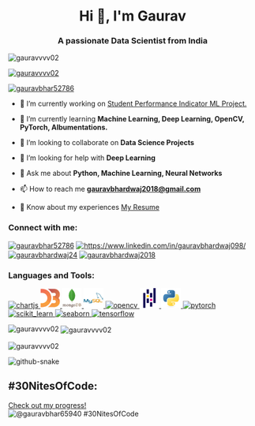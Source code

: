 <h1 align="center">Hi 👋, I'm Gaurav</h1>
<h3 align="center">A passionate Data Scientist from India</h3>

<p align="left"> <img src="https://komarev.com/ghpvc/?username=gauravvvv02&label=Profile%20views&color=0e75b6&style=flat" alt="gauravvvv02" /> </p>

<p align="left"> <a href="https://github.com/ryo-ma/github-profile-trophy"><img src="https://github-profile-trophy.vercel.app/?username=gauravvvv02" alt="gauravvvv02" /></a> </p>

<p align="left"> <a href="https://twitter.com/gauravbhar52786" target="blank"><img src="https://img.shields.io/twitter/follow/gauravbhar52786?logo=twitter&style=for-the-badge" alt="gauravbhar52786" /></a> </p>

- 🔭 I’m currently working on [Student Performance Indicator ML Project.](https://github.com/GAURAVVVV02/Student-Performance-Indicator-ML-Projectt)

- 🌱 I’m currently learning **Machine Learning, Deep Learning, OpenCV, PyTorch, Albumentations.**

- 👯 I’m looking to collaborate on **Data Science Projects**

- 🤝 I’m looking for help with **Deep Learning**

- 💬 Ask me about **Python, Machine Learning, Neural Networks**

- 📫 How to reach me **gauravbhardwaj2018@gmail.com**

- 📄 Know about my experiences [My Resume](https://drive.google.com/file/d/1y_Eee0N8Zjg-Njj6tE5U7gCdIEHUg1Sr/view?usp=sharing)

<h3 align="left">Connect with me:</h3>
<p align="left">
<a href="https://twitter.com/gauravbhar52786" target="blank"><img align="center" src="https://raw.githubusercontent.com/rahuldkjain/github-profile-readme-generator/master/src/images/icons/Social/twitter.svg" alt="gauravbhar52786" height="30" width="40" /></a>
<a href="https://www.linkedin.com/in/gauravbhardwaj098/" target="blank"><img align="center" src="https://raw.githubusercontent.com/rahuldkjain/github-profile-readme-generator/master/src/images/icons/Social/linked-in-alt.svg" alt="https://www.linkedin.com/in/gauravbhardwaj098/" height="30" width="40" /></a>
<a href="https://www.hackerrank.com/gauravbhardwaj24" target="blank"><img align="center" src="https://raw.githubusercontent.com/rahuldkjain/github-profile-readme-generator/master/src/images/icons/Social/hackerrank.svg" alt="gauravbhardwaj24" height="30" width="40" /></a>
<a href="https://www.leetcode.com/gauravbhardwaj2018" target="blank"><img align="center" src="https://raw.githubusercontent.com/rahuldkjain/github-profile-readme-generator/master/src/images/icons/Social/leet-code.svg" alt="gauravbhardwaj2018" height="30" width="40" /></a>
</p>

<h3 align="left">Languages and Tools:</h3>
<p align="left"> <a href="https://www.chartjs.org" target="_blank" rel="noreferrer"> <img src="https://www.chartjs.org/media/logo-title.svg" alt="chartjs" width="40" height="40"/> </a> <a href="https://d3js.org/" target="_blank" rel="noreferrer"> <img src="https://raw.githubusercontent.com/devicons/devicon/master/icons/d3js/d3js-original.svg" alt="d3js" width="40" height="40"/> </a> <a href="https://www.mongodb.com/" target="_blank" rel="noreferrer"> <img src="https://raw.githubusercontent.com/devicons/devicon/master/icons/mongodb/mongodb-original-wordmark.svg" alt="mongodb" width="40" height="40"/> </a> <a href="https://www.mysql.com/" target="_blank" rel="noreferrer"> <img src="https://raw.githubusercontent.com/devicons/devicon/master/icons/mysql/mysql-original-wordmark.svg" alt="mysql" width="40" height="40"/> </a> <a href="https://opencv.org/" target="_blank" rel="noreferrer"> <img src="https://www.vectorlogo.zone/logos/opencv/opencv-icon.svg" alt="opencv" width="40" height="40"/> </a> <a href="https://pandas.pydata.org/" target="_blank" rel="noreferrer"> <img src="https://raw.githubusercontent.com/devicons/devicon/2ae2a900d2f041da66e950e4d48052658d850630/icons/pandas/pandas-original.svg" alt="pandas" width="40" height="40"/> </a> <a href="https://www.python.org" target="_blank" rel="noreferrer"> <img src="https://raw.githubusercontent.com/devicons/devicon/master/icons/python/python-original.svg" alt="python" width="40" height="40"/> </a> <a href="https://pytorch.org/" target="_blank" rel="noreferrer"> <img src="https://www.vectorlogo.zone/logos/pytorch/pytorch-icon.svg" alt="pytorch" width="40" height="40"/> </a> <a href="https://scikit-learn.org/" target="_blank" rel="noreferrer"> <img src="https://upload.wikimedia.org/wikipedia/commons/0/05/Scikit_learn_logo_small.svg" alt="scikit_learn" width="40" height="40"/> </a> <a href="https://seaborn.pydata.org/" target="_blank" rel="noreferrer"> <img src="https://seaborn.pydata.org/_images/logo-mark-lightbg.svg" alt="seaborn" width="40" height="40"/> </a> <a href="https://www.tensorflow.org" target="_blank" rel="noreferrer"> <img src="https://www.vectorlogo.zone/logos/tensorflow/tensorflow-icon.svg" alt="tensorflow" width="40" height="40"/> </a> </p>

<p><img align="left" src="https://github-readme-stats.vercel.app/api/top-langs?username=gauravvvv02&show_icons=true&locale=en&layout=compact" alt="gauravvvv02" /></p>

<p>&nbsp;<img align="center" src="https://github-readme-stats.vercel.app/api?username=gauravvvv02&show_icons=true&locale=en" alt="gauravvvv02" /></p>

<p><img align="center" src="https://github-readme-streak-stats.herokuapp.com/?user=gauravvvv02&" alt="gauravvvv02" /></p>

<picture>
  <source media="(prefers-color-scheme: dark)" srcset="https://raw.githubusercontent.com/gauravvvv02/gauravvvv02/output/github-snake-dark.svg" />
  <source media="(prefers-color-scheme: light)" srcset="https://raw.githubusercontent.com/gauravvvv02/gauravvvv02/output/github-snake.svg" />
  <img alt="github-snake" src="https://raw.githubusercontent.com/tobiasmeyhoefer/tobiasmeyhoefer/output/github-snake.svg" />
</picture>

## #30NitesOfCode:
  [Check out my progress!](https://www.codedex.io/@gauravbhar65940/30-nites-of-code)  
  ![@gauravbhar65940 #30NitesOfCode](https://www.codedex.io/api/petStatus?user=gauravbhar65940)
